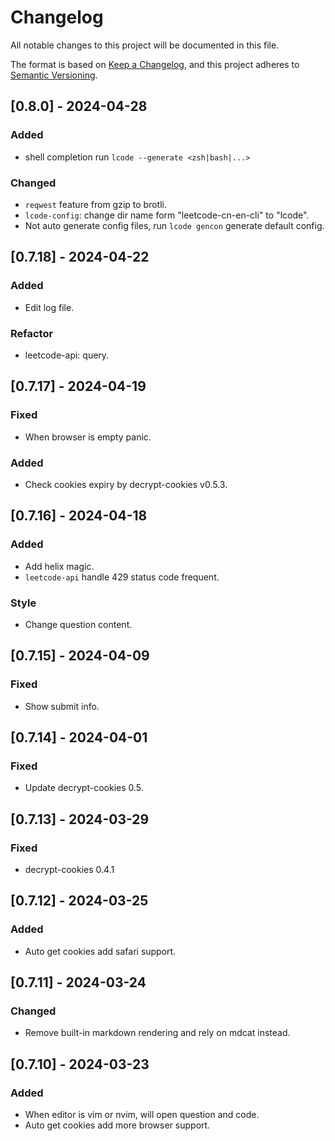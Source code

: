 <!-- markdownlint-disable MD024 -->
# Changelog

All notable changes to this project will be documented in this file.

The format is based on [Keep a Changelog](https://keepachangelog.com/en/1.1.0/),
and this project adheres to [Semantic Versioning](https://semver.org/spec/v2.0.0.html).

## [0.8.0] - 2024-04-28

### Added

- shell completion run `lcode --generate <zsh|bash|...>`

### Changed

- `reqwest` feature from gzip to brotli.
- `lcode-config`: change dir name form "leetcode-cn-en-cli" to "lcode".
- Not auto generate config files, run `lcode gencon` generate default config.

## [0.7.18] - 2024-04-22

### Added

- Edit log file.

### Refactor

- leetcode-api: query.

## [0.7.17] - 2024-04-19

### Fixed

- When browser is empty panic.

### Added

- Check cookies expiry by decrypt-cookies v0.5.3.

## [0.7.16] - 2024-04-18

### Added

- Add helix magic.
- `leetcode-api` handle 429 status code frequent.

### Style

- Change question content.

## [0.7.15] - 2024-04-09

### Fixed

- Show submit info.

## [0.7.14] - 2024-04-01

### Fixed

- Update decrypt-cookies 0.5.

## [0.7.13] - 2024-03-29

### Fixed

- decrypt-cookies 0.4.1

## [0.7.12] - 2024-03-25

### Added

- Auto get cookies add safari support.

## [0.7.11] - 2024-03-24

### Changed

- Remove built-in markdown rendering and rely on mdcat instead.

## [0.7.10] - 2024-03-23

### Added

- When editor is vim or nvim, will open question and code.
- Auto get cookies add more browser support.

